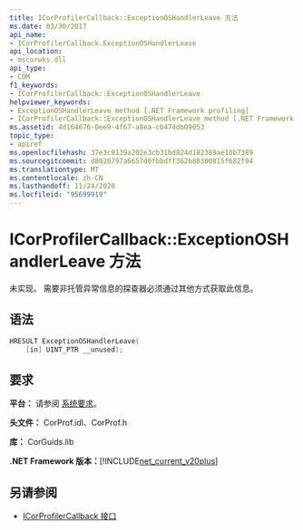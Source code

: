 ```yaml
---
title: ICorProfilerCallback::ExceptionOSHandlerLeave 方法
ms.date: 03/30/2017
api_name:
- ICorProfilerCallback.ExceptionOSHandlerLeave
api_location:
- mscorwks.dll
api_type:
- COM
f1_keywords:
- ICorProfilerCallback::ExceptionOSHandlerLeave
helpviewer_keywords:
- ExceptionOSHandlerLeave method [.NET Framework profiling]
- ICorProfilerCallback::ExceptionOSHandlerLeave method [.NET Framework profiling]
ms.assetid: 4d164676-0ee9-4f67-a8ea-cb474db09053
topic_type:
- apiref
ms.openlocfilehash: 37e3c9139a202e3cb31bd824d182389ae10b7389
ms.sourcegitcommit: d8020797a6657d0fbbdff362b80300815f682f94
ms.translationtype: MT
ms.contentlocale: zh-CN
ms.lasthandoff: 11/24/2020
ms.locfileid: "95699919"
---
```

# <a name="icorprofilercallbackexceptionoshandlerleave-method"></a>ICorProfilerCallback::ExceptionOSHandlerLeave 方法

未实现。 需要非托管异常信息的探查器必须通过其他方式获取此信息。  
  
## <a name="syntax"></a>语法  
  
```cpp  
HRESULT ExceptionOSHandlerLeave(  
    [in] UINT_PTR __unused);  
```  
  
## <a name="requirements"></a>要求  

 **平台：** 请参阅 [系统要求](../../get-started/system-requirements.md)。  
  
 **头文件：** CorProf.idl、CorProf.h  
  
 **库：** CorGuids.lib  
  
 **.NET Framework 版本：**[!INCLUDE[net_current_v20plus](../../../../includes/net-current-v20plus-md.md)]  
  
## <a name="see-also"></a>另请参阅

- [ICorProfilerCallback 接口](icorprofilercallback-interface.md)
